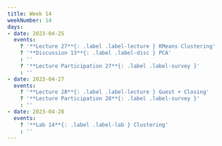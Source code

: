 ```yaml
---
title: Week 14
weekNumber: 14
days:
- date: 2023-04-25
  events:
    ? '**Lecture 27**{: .label .label-lecture } KMeans Clustering'
    ? '**Discussion 13**{: .label .label-disc } PCA' 
    : ''
    ? '**Lecture Participation 27**{: .label .label-survey }'
    : ''
- date: 2023-04-27
  events:
    ? '**Lecture 28**{: .label .label-lecture } Guest + Closing'
    ? '**Lecture Participation 28**{: .label .label-survey }'
    : ''
- date: 2023-04-28
  events:
    ? '**Lab 14**{: .label .label-lab } Clustering'
    : ''
---
```

